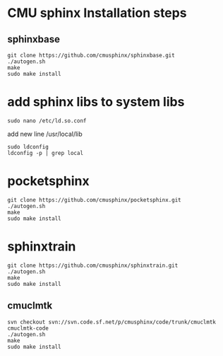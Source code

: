 # CMU sphinx Installation steps
## sphinxbase
```
git clone https://github.com/cmusphinx/sphinxbase.git
./autogen.sh
make 
sudo make install
```

# add sphinx libs to system libs 
```sudo nano /etc/ld.so.conf```

add new line /usr/local/lib
```
sudo ldconfig
ldconfig -p | grep local
```

# pocketsphinx
```
git clone https://github.com/cmusphinx/pocketsphinx.git
./autogen.sh
make 
sudo make install
```

# sphinxtrain
```
git clone https://github.com/cmusphinx/sphinxtrain.git
./autogen.sh
make 
sudo make install
```

## cmuclmtk
```
svn checkout svn://svn.code.sf.net/p/cmusphinx/code/trunk/cmuclmtk cmuclmtk-code
./autogen.sh
make 
sudo make install
```


